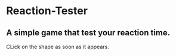 # Reaction-Tester

<h2>A simple game that test your reaction time.</h2>

<p>CLick on the shape as soon as it appears.</h2>
